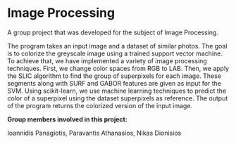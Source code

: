 # Image Processing
A group project that was developed for the subject of Image Processing.

The program takes an input image and a dataset of similar photos. The goal is to colorize the greyscale image using a trained support vector machine. To achieve that, we have implemented a variety of image processing techniques. First, we change color spaces from RGB to LAB. Then, we apply the SLIC algorithm to find the group of superpixels for each image. These segments along with SURF and GABOR features are given as input for the SVM. Using scikit-learn, we use machine learning techniques to predict the color of a superpixel using the dataset superpixels as reference. The output of the program returns the colorized version of the input image.

**Group members involved in this project:**

Ioannidis Panagiotis, Paravantis Athanasios, Nikas Dionisios
